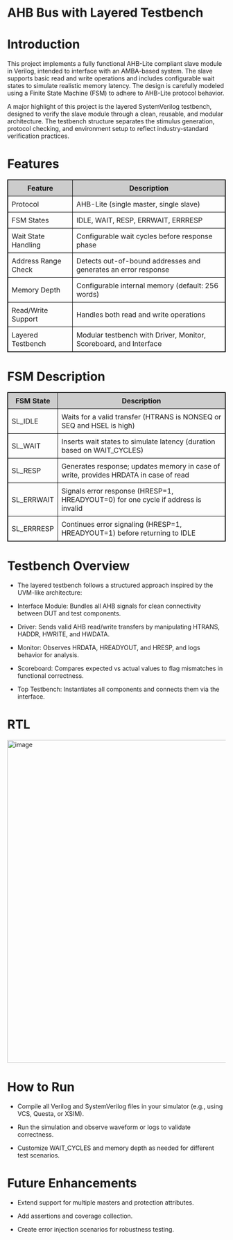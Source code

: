 # AHB Bus with Layered Testbench
# Introduction
This project implements a fully functional AHB-Lite compliant slave module in Verilog, intended to interface with an AMBA-based system. The slave supports basic read and write operations and includes configurable wait states to simulate realistic memory latency. The design is carefully modeled using a Finite State Machine (FSM) to adhere to AHB-Lite protocol behavior.

A major highlight of this project is the layered SystemVerilog testbench, designed to verify the slave module through a clean, reusable, and modular architecture. The testbench structure separates the stimulus generation, protocol checking, and environment setup to reflect industry-standard verification practices.

# Features

<table style="border: 1px solid black; border-collapse: collapse;">
  <tr style="background-color: #cccccc;">
    <th style="border: 1px solid black; padding: 8px;">Feature</th>
    <th style="border: 1px solid black; padding: 8px;">Description</th>
  </tr>
  <tr>
    <td style="border: 1px solid black; padding: 8px;">Protocol</td>
    <td style="border: 1px solid black; padding: 8px;">AHB-Lite (single master, single slave)</td>
  </tr>
  <tr>
    <td style="border: 1px solid black; padding: 8px;">FSM States</td>
    <td style="border: 1px solid black; padding: 8px;">IDLE, WAIT, RESP, ERRWAIT, ERRRESP</td>
  </tr>
  <tr>
    <td style="border: 1px solid black; padding: 8px;">Wait State Handling</td>
    <td style="border: 1px solid black; padding: 8px;">Configurable wait cycles before response phase</td>
  </tr>
  <tr>
    <td style="border: 1px solid black; padding: 8px;">Address Range Check</td>
    <td style="border: 1px solid black; padding: 8px;">Detects out-of-bound addresses and generates an error response</td>
  </tr>
  <tr>
    <td style="border: 1px solid black; padding: 8px;">Memory Depth</td>
    <td style="border: 1px solid black; padding: 8px;">Configurable internal memory (default: 256 words)</td>
  </tr>
  <tr>
    <td style="border: 1px solid black; padding: 8px;">Read/Write Support</td>
    <td style="border: 1px solid black; padding: 8px;">Handles both read and write operations</td>
  </tr>
  <tr>
    <td style="border: 1px solid black; padding: 8px;">Layered Testbench</td>
    <td style="border: 1px solid black; padding: 8px;">Modular testbench with Driver, Monitor, Scoreboard, and Interface</td>
  </tr>
</table>

# FSM Description

<table style="border: 1px solid black; border-collapse: collapse;">
  <tr style="background-color: #cccccc;">
    <th style="border: 1px solid black; padding: 8px;">FSM State</th>
    <th style="border: 1px solid black; padding: 8px;">Description</th>
  </tr>
  <tr>
    <td style="border: 1px solid black; padding: 8px;">SL_IDLE</td>
    <td style="border: 1px solid black; padding: 8px;">Waits for a valid transfer (HTRANS is NONSEQ or SEQ and HSEL is high)</td>
  </tr>
  <tr>
    <td style="border: 1px solid black; padding: 8px;">SL_WAIT</td>
    <td style="border: 1px solid black; padding: 8px;">Inserts wait states to simulate latency (duration based on WAIT_CYCLES)</td>
  </tr>
  <tr>
    <td style="border: 1px solid black; padding: 8px;">SL_RESP</td>
    <td style="border: 1px solid black; padding: 8px;">Generates response; updates memory in case of write, provides HRDATA in case of read</td>
  </tr>
  <tr>
    <td style="border: 1px solid black; padding: 8px;">SL_ERRWAIT</td>
    <td style="border: 1px solid black; padding: 8px;">Signals error response (HRESP=1, HREADYOUT=0) for one cycle if address is invalid</td>
  </tr>
  <tr>
    <td style="border: 1px solid black; padding: 8px;">SL_ERRRESP</td>
    <td style="border: 1px solid black; padding: 8px;">Continues error signaling (HRESP=1, HREADYOUT=1) before returning to IDLE</td>
  </tr>
</table>

# Testbench Overview
- The layered testbench follows a structured approach inspired by the UVM-like architecture:

- Interface Module: Bundles all AHB signals for clean connectivity between DUT and test components.

- Driver: Sends valid AHB read/write transfers by manipulating HTRANS, HADDR, HWRITE, and HWDATA.

- Monitor: Observes HRDATA, HREADYOUT, and HRESP, and logs behavior for analysis.

- Scoreboard: Compares expected vs actual values to flag mismatches in functional correctness.

- Top Testbench: Instantiates all components and connects them via the interface.

# RTL

<img width="745" alt="image" src="https://github.com/user-attachments/assets/a91ad990-df25-4d88-bc0d-5c961f7c8549" />



# How to Run
- Compile all Verilog and SystemVerilog files in your simulator (e.g., using VCS, Questa, or XSIM).

- Run the simulation and observe waveform or logs to validate correctness.

- Customize WAIT_CYCLES and memory depth as needed for different test scenarios.

# Future Enhancements
- Extend support for multiple masters and protection attributes.

- Add assertions and coverage collection.

- Create error injection scenarios for robustness testing.






 

